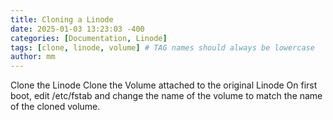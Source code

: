 ```yaml
---
title: Cloning a Linode
date: 2025-01-03 13:23:03 -400
categories: [Documentation, Linode]
tags: [clone, linode, volume] # TAG names should always be lowercase
author: mm
---
```


Clone the Linode
Clone the Volume attached to the original Linode
On first boot, edit /etc/fstab and change the name of the volume to match the name of the cloned volume.
